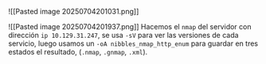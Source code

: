 ![[Pasted image 20250704201031.png]]

![[Pasted image 20250704201937.png]]
Hacemos el `nmap` del servidor con dirección `ip 10.129.31.247`, se usa `-sV` para ver las versiones de cada servicio, luego usamos un `-oA nibbles_nmap_http_enum` para guardar en tres estados el resultado, (`.nmap`, `.gnmap`, `.xml`).
